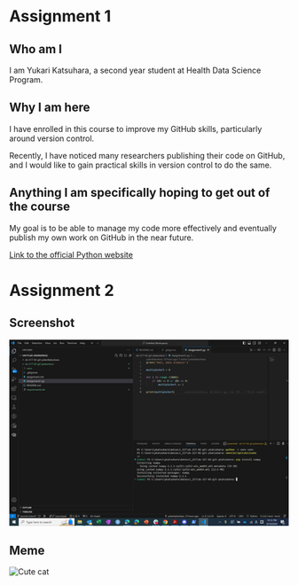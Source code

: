 # Assignment 1
## Who am I
I am Yukari Katsuhara, a second year student at Health Data Science Program.

## Why I am here
I have enrolled in this course to improve my GitHub skills, particularly around version control. 

Recently, I have noticed many researchers publishing their code on GitHub, and I would like to gain practical skills in version control to do the same.

## Anything I am specifically hoping to get out of the course
My goal is to be able to manage my code more effectively and eventually publish my own work on GitHub in the near future.

[Link to the official Python website](https://www.python.org)

# Assignment 2
## Screenshot
![My screenshot](screenshot.png "test")

## Meme
![Cute cat](https://imgur.com/gallery/automated-valve-automated-valve-XMpNTGs#/t/seal "A cute cat")